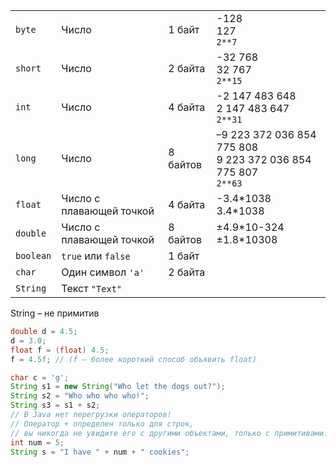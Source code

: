 |           |                          |          |                                                                    |
|-----------|--------------------------|----------|--------------------------------------------------------------------|
| `byte`    | Число                    | 1 байт   | -128<br>127<br>`2**7`                                              |
| `short`   | Число                    | 2 байта  | -32 768<br>32 767<br>`2**15`                                       |
| `int`     | Число                    | 4 байта  | -2 147 483 648<br>2 147 483 647<br>`2**31`                         |
| `long`    | Число                    | 8 байтов | –9 223 372 036 854 775 808<br>9 223 372 036 854 775 807<br>`2**63` |
| `float`   | Число с плавающей точкой | 4 байта  | -3.4\*1038<br>3.4\*1038                                          |
| `double`  | Число с плавающей точкой | 8 байтов | ±4.9\*10-324<br>±1.8\*10308                                      |
| `boolean` | `true` или `false`       | 1 байт   |                                                                    |
| `char`    | Один символ `'a'`        | 2 байта  |                                                                    |
| `String`  | Текст `"Text"`           |          |                                                                    |

String – не примитив

```java
double d = 4.5;
d = 3.0;
float f = (float) 4.5;
f = 4.5f; // (f – более короткий способ объявить float)
```

```java
char c = 'g';
String s1 = new String("Who let the dogs out?");
String s2 = "Who who who who!";
String s3 = s1 + s2;
// В Java нет перегрузки операторов!
// Оператор + определен только для строк,
// вы никогда не увидите его с другими объектами, только с примитивами.
int num = 5;
String s = "I have " + num + " cookies";
```
